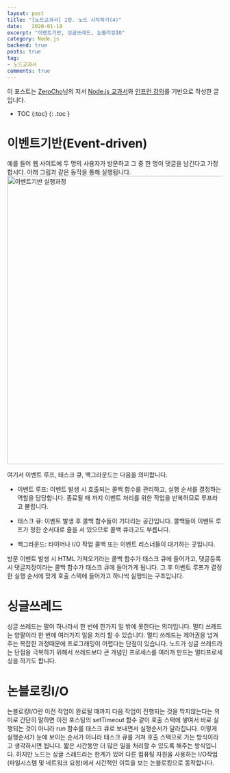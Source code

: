 ```yaml
---
layout: post
title: "[노드교과서] 1장. 노드 시작하기(4)"
date:   2020-01-19
excerpt: "이벤트기반, 싱글쓰레드, 논블러킹IO"
category: Node.js
backend: true
posts: true
tag:
- 노드교과서
comments: true
---
```

<div class="center">
    이 포스트는 <a href="https://www.zerocho.com" target="_blank">ZeroCho</a>님의 저서 <a href="https://www.zerocho.com/books" target="_blank">Node.js 교과서</a>와 <a href="https://www.inflearn.com/course/node-js-교과서" target="_blank">인프런 강의</a>를 기반으로 작성한 글입니다.
</div>

* TOC
{:toc}
{: .toc }

# 이벤트기반(Event-driven)
예를 들어 웹 사이트에 두 명의 사용자가 방문하고 그 중 한 명이 댓글을 남긴다고 가정합시다. 아래 그림과 같은 동작을 통해 실행됩니다.
<img width="672" alt="이벤트기반 실행과정" src="https://user-images.githubusercontent.com/51772104/74743909-9835d380-52a4-11ea-8b1f-9fd18555f77b.png">

여기서 이벤트 루프, 태스크 큐, 백그라운드는 다음을 의미합니다.

- 이벤트 루프: 이벤트 발생 시 호출되는 콜백 함수를 관리하고, 실행 순서를 결정하는 역할을 담당합니다. 종료될 때 까지 이벤트 처리를 위한 작업을 반복하므로 루프라고 불립니다.

- 태스크 큐: 이벤트 발생 후 콜백 함수들이 기다리는 공간입니다. 콜백들이 이벤트 루프가 정한 순서대로 줄을 서 있으므로 콜백 큐라고도 부릅니다.

- 백그라운드: 타이머나 I/O 작업 콜백 또는 이벤트 리스너들이 대기하는 곳입니다.

방문 이벤트 발생 시 HTML 가져오기라는 콜백 함수가 태스크 큐에 들어가고, 댓글등록 시 댓글저장이라는 콜백 함수가 태스크 큐에 들어가게 됩니다. 그 후 이벤트 루프가 결정한 실행 순서에 맞게 호출 스택에 들어가고 하나씩 실행되는 구조입니다.

# 싱글쓰레드
싱글 쓰레드는 팔이 하나라서 한 번에 한가지 일 밖에 못한다는 의미입니다. 멀티 쓰레드는 양팔이라 한 번에 여러가지 일을 처리 할 수 있습니다. 멀티 쓰레드는 제어권을 넘겨주는 복잡한 과정때문에 프로그래밍이 어렵다는 단점이 있습니다. 노드가 싱글 쓰레드라는 단점을 극복하기 위해서 쓰레드보다 큰 개념인 프로세스를 여러개 만드는 멀티프로세싱을 하기도 합니다.


# 논블로킹I/O
논블로킹I/O란 이전 작업이 완료될 때까지 다음 작업이 진행되는 것을 막지않는다는 의미로 간단히 말하면 이전 포스팅의 setTimeout 함수 같이 호출 스택에 쌓여서 바로 실행되는 것이 아니라 run 함수를 태스크 큐로 보내면서 실행순서가 달라집니다. 이렇게 실행순서가 눈에 보이는 순서가 아니라 태스크 큐를 거쳐 호출 스택으로 가는 방식이라고 생각하시면 됩니다. 짧은 시간동안 더 많은 일을 처리할 수 있도록 해주는 방식입니다. 하지만 노드는 싱글 스레드라는 한계가 있어 다른 컴퓨팅 자원을 사용하는 I/O작업(파일시스템 및 네트워크 요청)에서 시간적인 이득을 보는 논블로킹으로 동작합니다.